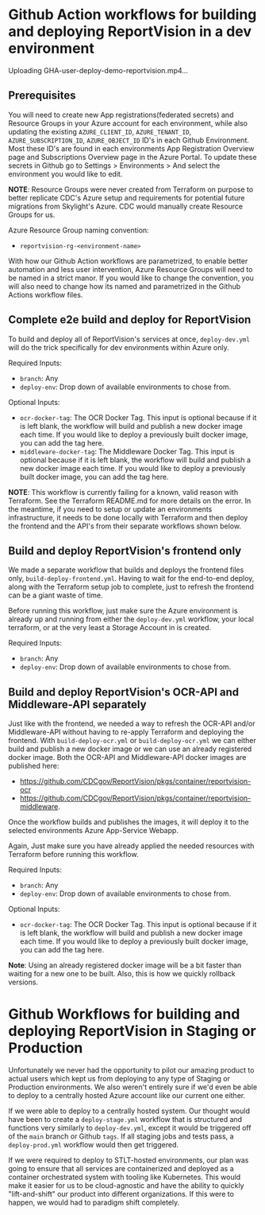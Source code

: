 # Github Action workflows for building and deploying ReportVision in a dev environment

Uploading GHA-user-deploy-demo-reportvision.mp4…

## Prerequisites

You will need to create new App registrations(federated secrets) and Resource Groups in your Azure account for each environment, while also updating the existing `AZURE_CLIENT_ID`, `AZURE_TENANT_ID`, `AZURE_SUBSCRIPTION_ID`, `AZURE_OBJECT_ID` ID's in each Github Environment. Most these ID's are found in each environments App Registration Overview page and Subscriptions Overview page in the Azure Portal. To update these secrets in Github go to Settings > Environments > And select the environment you would like to edit.

**NOTE**: Resource Groups were never created from Terraform on purpose to better replicate CDC's Azure setup and requirements for potential future migrations from Skylight's Azure. CDC would manually create Resource Groups for us.

Azure Resource Group naming convention:

- `reportvision-rg-<environment-name>`

With how our Github Action workflows are parametrized, to enable better automation and less user intervention, Azure Resource Groups will need to be named in a strict manor. If you would like to change the convention, you will also need to change how its named and parametrized in the Github Actions workflow files.

## Complete e2e build and deploy for ReportVision

To build and deploy all of ReportVision's services at once, `deploy-dev.yml` will do the trick specifically for dev environments within Azure only.

Required Inputs:

- `branch`: Any
- `deploy-env`: Drop down of available environments to chose from.

Optional Inputs:

- `ocr-docker-tag`: The OCR Docker Tag. This input is optional because if it is left blank, the workflow will build and publish a new docker image each time. If you would like to deploy a previously built docker image, you can add the tag here.
- `middleware-docker-tag`: The Middleware Docker Tag. This input is optional because if it is left blank, the workflow will build and publish a new docker image each time. If you would like to deploy a previously built docker image, you can add the tag here.


**NOTE**: This workflow is currently failing for a known, valid reason with Terraform. See the Terraform README.md for more details on the error. In the meantime, if you need to setup or update an environments infrastructure, it needs to be done locally with Terraform and then deploy the frontend and the API's from their separate workflows shown below.

## Build and deploy ReportVision's frontend only

We made a separate workflow that builds and deploys the frontend files only, `build-deploy-frontend.yml`. Having to wait for the end-to-end deploy, along with the Terraform setup job to complete, just to refresh the frontend can be a giant waste of time. 

Before running this workflow, just make sure the Azure environment is already up and running from either the `deploy-dev.yml` workflow, your local terraform, or at the very least a Storage Account in is created.

Required Inputs:

- `branch`: Any
- `deploy-env`: Drop down of available environments to chose from.

## Build and deploy ReportVision's OCR-API and Middleware-API separately

Just like with the frontend, we needed a way to refresh the OCR-API and/or Middleware-API without having to re-apply Terraform and deploying the frontend. With `build-deploy-ocr.yml` or `build-deploy-ocr.yml` we can either build and publish a new docker image or we can use an already registered docker image. Both the OCR-API and Middleware-API docker images are published here: 
- https://github.com/CDCgov/ReportVision/pkgs/container/reportvision-ocr
- https://github.com/CDCgov/ReportVision/pkgs/container/reportvision-middleware. 

Once the workflow builds and publishes the images, it will deploy it to the selected environments Azure App-Service Webapp. 

Again, Just make sure you have already applied the needed resources with Terraform before running this workflow.

Required Inputs:

- `branch`: Any
- `deploy-env`: Drop down of available environments to chose from.

Optional Inputs:

- `ocr-docker-tag`: The OCR Docker Tag. This input is optional because if it is left blank, the workflow will build and publish a new docker image each time. If you would like to deploy a previously built docker image, you can add the tag here.

**Note**: Using an already registered docker image will be a bit faster than waiting for a new one to be built. Also, this is how we quickly rollback versions.

# Github Workflows for building and deploying ReportVision in Staging or Production

Unfortunately we never had the opportunity to pilot our amazing product to actual users which kept us from deploying to any type of Staging or Production environments. We also weren't entirely sure if we'd even be able to deploy to a centrally hosted Azure account like our current one either.

If we were able to deploy to a centrally hosted system. Our thought would have been to create a `deploy-stage.yml` workflow that is structured and functions very similarly to `deploy-dev.yml`, except it would be triggered off of the `main` branch or Github `tags`. If all staging jobs and tests pass, a `deploy-prod.yml` workflow would then get triggered.

If we were required to deploy to STLT-hosted environments, our plan was going to ensure that all services are containerized and deployed as a container orchestrated system with tooling like Kubernetes. This would make it easier for us to be cloud-agnostic and have the ability to quickly "lift-and-shift" our product into different organizations. If this were to happen, we would had to paradigm shift completely.

